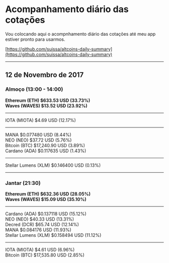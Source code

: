 # Acompanhamento diário das cotações

Vou colocando aqui o acompnhamento diário das cotações até meu app estiver pronto para usarmos.

[https://github.com/suissa/altcoins-daily-summary](https://github.com/suissa/altcoins-daily-summary)


<hr>

## 12 de Novembro de 2017


### Almoço (13:00 - 14:00)

**Ethereum (ETH) $633.53 USD (33.73%)**<br>
**Waves (WAVES) $13.52 USD (23.92%)**
<br>

<hr>
IOTA (MIOTA) $4.69 USD (12.17%)<br> 
<hr>
MANA $0.077480 USD (8.44%)<br>
NEO (NEO) $37.72 USD (5.76%) <br>
Bitcoin (BTC) $17,240.90 USD (3.89%) <br>
Cardano (ADA) $0.117635 USD (1.43%) <br>
<hr>
Stellar Lumens (XLM) $0.146400 USD (0.13%) <br>


<hr>

### Jantar (21:30)

**Ethereum (ETH) $632.36 USD (28.05%)** <br>
**Waves (WAVES) $15.09 USD (35.10%)**
<br>
<hr>
Cardano (ADA) $0.137118 USD (15.12%)  <br>
NEO (NEO) $40.33 USD (13.31%) <br>
Decred (DCR) $65.74 USD (12.14%) <br>
MANA $0.084176 USD (11.93%) <br>
Stellar Lumens (XLM) $0.158494 USD (11.12%)  <br>
<hr>
IOTA (MIOTA) $4.61 USD (6.96%)<br> 
Bitcoin (BTC) $17,535.80 USD (2.85%) <br>
